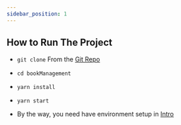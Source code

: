 ```yaml
---
sidebar_position: 1
---
```


## How to Run The Project

- `git clone` From the [Git Repo](https://github.com/quennelorg/bookManagementFrontend )

- `cd bookManagement`
- `yarn install`
- `yarn start`
- By the way, you need have environment setup in [Intro](/docs/intro)